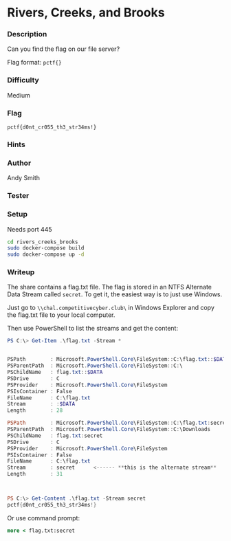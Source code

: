 # Rivers, Creeks, and Brooks

### Description

Can you find the flag on our file server?

Flag format: `pctf{}`

### Difficulty
Medium

### Flag

`pctf{d0nt_cr055_th3_str34ms!}`

### Hints

### Author

Andy Smith

### Tester

### Setup

Needs port 445

```bash
cd rivers_creeks_brooks
sudo docker-compose build
sudo docker-compose up -d
```

### Writeup

The share contains a flag.txt file. The flag is stored in an NTFS Alternate Data Stream called `secret`. To get it, the easiest way is to just use Windows.

Just go to `\\chal.competitivecyber.club\` in Windows Explorer and copy the flag.txt file to your local computer.

Then use PowerShell to list the streams and get the content:

```powershell
PS C:\> Get-Item .\flag.txt -Stream *


PSPath        : Microsoft.PowerShell.Core\FileSystem::C:\flag.txt::$DATA
PSParentPath  : Microsoft.PowerShell.Core\FileSystem::C:\
PSChildName   : flag.txt::$DATA
PSDrive       : C
PSProvider    : Microsoft.PowerShell.Core\FileSystem
PSIsContainer : False
FileName      : C:\flag.txt
Stream        : :$DATA
Length        : 28

PSPath        : Microsoft.PowerShell.Core\FileSystem::C:\flag.txt:secret
PSParentPath  : Microsoft.PowerShell.Core\FileSystem::C:\Downloads
PSChildName   : flag.txt:secret
PSDrive       : C
PSProvider    : Microsoft.PowerShell.Core\FileSystem
PSIsContainer : False
FileName      : C:\flag.txt
Stream        : secret      <------ **this is the alternate stream**
Length        : 31



PS C:\> Get-Content .\flag.txt -Stream secret
pctf{d0nt_cr055_th3_str34ms!}
```

Or use command prompt:

```cmd
more < flag.txt:secret
```
